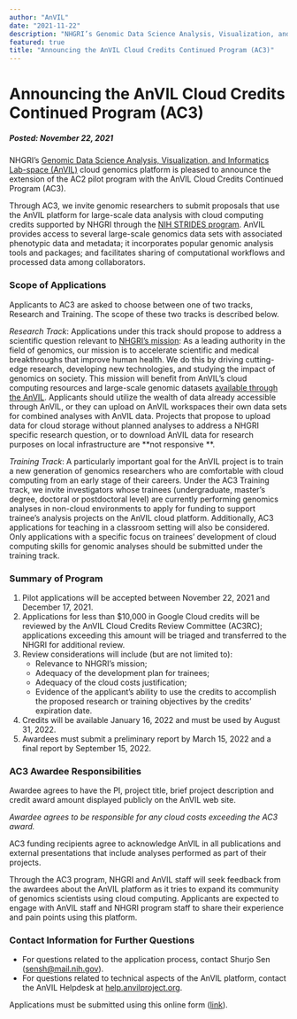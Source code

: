 ```yaml
---
author: "AnVIL"
date: "2021-11-22"
description: "NHGRI’s Genomic Data Science Analysis, Visualization, and Informatics Lab-space (AnVIL) cloud genomics platform is pleased to announce the extension of the AC2 pilot program with the AnVIL Cloud Credits Continued Program (AC3)."
featured: true
title: "Announcing the AnVIL Cloud Credits Continued Program (AC3)"
---
```


# Announcing the AnVIL Cloud Credits Continued Program (AC3)

##### Posted: November 22, 2021

NHGRI’s [Genomic Data Science Analysis, Visualization, and Informatics Lab-space (AnVIL)](https://www.genome.gov/Funded-Programs-Projects/Computational-Genomics-and-Data-Science-Program/Genomic-Analysis-Visualization-Informatics-Lab-space-AnVIL)
cloud genomics platform is pleased to announce the extension of the AC2 pilot program with the AnVIL Cloud Credits
Continued Program (AC3).

Through AC3, we invite genomic researchers to submit proposals that use the AnVIL platform for large-scale data analysis
with cloud computing credits supported by NHGRI through the [NIH STRIDES program](https://datascience.nih.gov/strides).
AnVIL provides access to several large-scale genomics data sets with associated phenotypic data and metadata; it
incorporates popular genomic analysis tools and packages; and facilitates sharing of computational workflows and
processed data among collaborators.

### Scope of Applications

Applicants to AC3 are asked to choose between one of two tracks, Research and Training. The scope of these two tracks is
described below.

*Research Track*: Applications under this track should propose to address a scientific question relevant
to [NHGRI’s mission](https://www.genome.gov/about-nhgri/NHGRI-Vision-and-Mission): As a leading authority in the field
of genomics, our mission is to accelerate scientific and medical breakthroughs that improve human health. We do this by
driving cutting-edge research, developing new technologies, and studying the impact of genomics on society. This mission
will benefit from AnVIL’s cloud computing resources and large-scale genomic
datasets [available through the AnVIL](https://anvilproject.org/data/consortia). Applicants should utilize the wealth of
data already accessible through AnVIL, or they can upload on AnVIL workspaces their own data sets for combined analyses
with AnVIL data. Projects that propose to upload data for cloud storage without planned analyses to address a NHGRI
specific research question, or to download AnVIL data for research purposes on local infrastructure are **not responsive
**.

*Training Track*: A particularly important goal for the AnVIL project is to train a new generation of genomics
researchers who are comfortable with cloud computing from an early stage of their careers. Under the AC3 Training track,
we invite investigators whose trainees (undergraduate, master’s degree, doctoral or postdoctoral level) are currently
performing genomics analyses in non-cloud environments to apply for funding to support trainee’s analysis projects on
the AnVIL cloud platform. Additionally, AC3 applications for teaching in a classroom setting will also be considered.
Only applications with a specific focus on trainees’ development of cloud computing skills for genomic analyses should
be submitted under the training track.

### Summary of Program

1. Pilot applications will be accepted between November 22, 2021 and December 17, 2021.
1. Applications for less than $10,000 in Google Cloud credits will be reviewed by the AnVIL Cloud Credits Review
   Committee (AC3RC); applications exceeding this amount will be triaged and transferred to the NHGRI for additional
   review.
1. Review considerations will include (but are not limited to):
    - Relevance to NHGRI’s mission;
    - Adequacy of the development plan for trainees;
    - Adequacy of the cloud costs justification;
    - Evidence of the applicant’s ability to use the credits to accomplish the proposed research or training objectives
      by the credits’ expiration date.
1. Credits will be available January 16, 2022 and must be used by August 31, 2022.
1. Awardees must submit a preliminary report by March 15, 2022 and a final report by September 15, 2022.

### AC3 Awardee Responsibilities

Awardee agrees to have the PI, project title, brief project description and credit award amount displayed publicly on
the AnVIL web site.

*Awardee agrees to be responsible for any cloud costs exceeding the AC3 award.*

AC3 funding recipients agree to acknowledge AnVIL in all publications and external presentations that include analyses
performed as part of their projects.

Through the AC3 program, NHGRI and AnVIL staff will seek feedback from the awardees about the AnVIL platform as it tries
to expand its community of genomics scientists using cloud computing. Applicants are expected to engage with AnVIL staff
and NHGRI program staff to share their experience and pain points using this platform.

### Contact Information for Further Questions

- For questions related to the application process, contact Shurjo
  Sen ([sensh@mail.nih.gov](mailto:sensh@mail.nih.gov)).
- For questions related to technical aspects of the AnVIL platform, contact the AnVIL Helpdesk
  at [help.anvilproject.org](http://help.anvilproject.org).

Applications must be submitted using this online form ([link](https://forms.gle/znBGza6ujhSBh5w76)).
